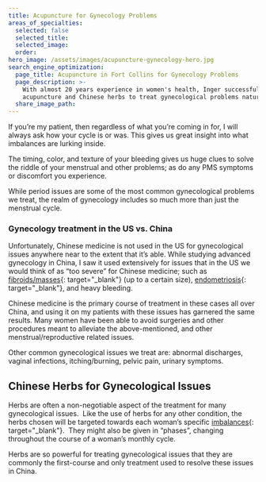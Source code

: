 ```yaml
---
title: Acupuncture for Gynecology Problems
areas_of_specialties:
  selected: false
  selected_title:
  selected_image:
  order:
hero_image: /assets/images/acupuncture-gynecology-hero.jpg
search_engine_optimization:
  page_title: Acupuncture in Fort Collins for Gynecology Problems
  page_description: >-
    With almost 20 years experience in women's health, Inger successfully uses
    acupuncture and Chinese herbs to treat gynecological problems naturally.
  share_image_path:
---
```


If you’re my patient, then regardless of what you’re coming in for, I will always ask how your cycle is or was. This gives us great insight into what imbalances are lurking inside.

The timing, color, and texture of your bleeding gives us huge clues to solve the riddle of your menstrual and other problems; as do any PMS symptoms or discomfort you experience.

While period issues are some of the most common gynecological problems we treat, the realm of gynecology includes so much more than just the menstrual cycle.&nbsp;

### Gynecology treatment in the US vs. China

Unfortunately, Chinese medicine is not used in the US for gynecological issues anywhere near to the extent that it’s able. While studying advanced gynecology in China, I saw it used extensively for issues that in the US we would think of as “too severe” for Chinese medicine; such as [fibroids/masses](/2017/09/03/successfully-treat-fibroids-with-acupuncture-herbs/){: target="_blank"} (up to a certain size), [endometriosis](/2018/05/08/study-acupuncture-effective-for-endometriosis-study-results-and-clinical-experience/){: target="_blank"}, and heavy bleeding.

Chinese medicine is the primary course of treatment in these cases all over China, and using it on my patients with these issues has garnered the same results. Many women have been able to avoid surgeries and other procedures meant to alleviate the above-mentioned, and other menstrual/reproductive related issues.

Other common gynecological issues we treat are: abnormal discharges, vaginal infections, itching/burning, pelvic pain, urinary symptoms.

## Chinese Herbs for Gynecological Issues

Herbs are often a non-negotiable aspect of the treatment for many gynecological issues. &nbsp;Like the use of herbs for any other condition, the herbs chosen will be targeted towards each woman’s specific [imbalances](/2018/06/30/what-does-balance-actually-mean-in-the-acupuncture-clinic/){: target="_blank"}. &nbsp;They might also be given in “phases”, changing throughout the course of a woman’s monthly cycle.

Herbs are so powerful for treating gynecological issues that they are commonly the first-course and only treatment used to resolve these issues in China.
